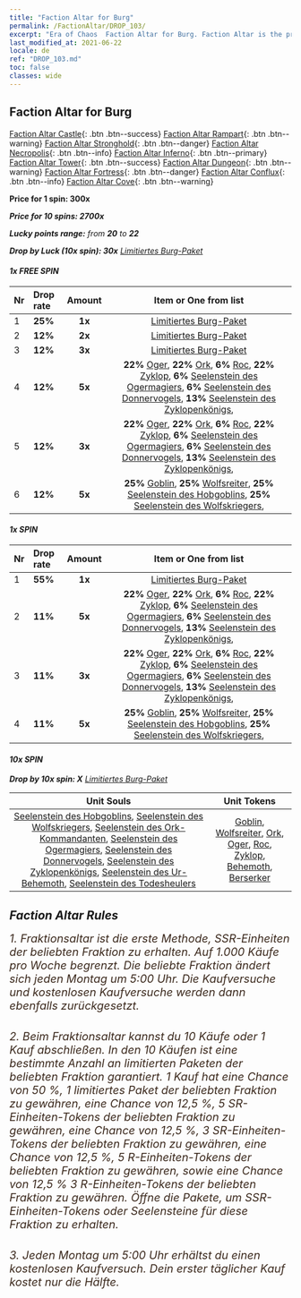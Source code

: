 ```yaml
---
title: "Faction Altar for Burg"
permalink: /FactionAltar/DROP_103/
excerpt: "Era of Chaos  Faction Altar for Burg. Faction Altar is the primary method for obtaining SSR units from the popular faction. Limited to 1,000 purchases each week. The popular faction changes at 05:00 every Monday. Purchase attempts and free purchase attempts will also reset then."
last_modified_at: 2021-06-22
locale: de
ref: "DROP_103.md"
toc: false
classes: wide
---
```


##  Faction Altar for **Burg**

  [Faction Altar Castle](/de/FactionAltar/DROP_101/){: .btn .btn--success} [Faction Altar Rampart](/de/FactionAltar/DROP_102/){: .btn .btn--warning} [Faction Altar Stronghold](/de/FactionAltar/DROP_103/){: .btn .btn--danger} [Faction Altar Necropolis](/de/FactionAltar/DROP_104/){: .btn .btn--info} [Faction Altar Inferno](/de/FactionAltar/DROP_105/){: .btn .btn--primary} [Faction Altar Tower](/de/FactionAltar/DROP_106/){: .btn .btn--success} [Faction Altar Dungeon](/de/FactionAltar/DROP_107/){: .btn .btn--warning} [Faction Altar Fortress](/de/FactionAltar/DROP_108/){: .btn .btn--danger} [Faction Altar Conflux](/de/FactionAltar/DROP_109/){: .btn .btn--info} [Faction Altar Cove](/de/FactionAltar/DROP_112/){: .btn .btn--warning} 

  **Price for 1 spin: 300x** <i class="fas fa-gem"/>

  **Price for 10 spins: 2700x** <i class="fas fa-gem"/>

  **Lucky points range:** from **20** to **22**

  **Drop by Luck (10x spin): 30x** [Limitiertes Burg-Paket](/ItemsDE/con_2140/)

####  1x FREE SPIN 

  |    Nr    |  Drop rate  |  Amount   |   Item or One from list  |
  |:---------|:------------|:---------:|:------------------------:|
  | 1 | **25%** | **1x** | [Limitiertes Burg-Paket](/ItemsDE/con_2140/) |
  | 2 | **12%** | **2x** | [Limitiertes Burg-Paket](/ItemsDE/con_2140/) |
  | 3 | **12%** | **3x** | [Limitiertes Burg-Paket](/ItemsDE/con_2140/) |
  | 4 | **12%** | **5x** |  **22%** [Oger](/ItemsDE/unt_220/),  **22%** [Ork](/ItemsDE/unt_219/),  **6%** [Roc](/ItemsDE/unt_221/),  **22%** [Zyklop](/ItemsDE/unt_222/),  **6%** [Seelenstein des Ogermagiers](/ItemsDE/unt_308/),  **6%** [Seelenstein des Donnervogels](/ItemsDE/unt_309/),  **13%** [Seelenstein des Zyklopenkönigs](/ItemsDE/unt_310/),  |
  | 5 | **12%** | **3x** |  **22%** [Oger](/ItemsDE/unt_220/),  **22%** [Ork](/ItemsDE/unt_219/),  **6%** [Roc](/ItemsDE/unt_221/),  **22%** [Zyklop](/ItemsDE/unt_222/),  **6%** [Seelenstein des Ogermagiers](/ItemsDE/unt_308/),  **6%** [Seelenstein des Donnervogels](/ItemsDE/unt_309/),  **13%** [Seelenstein des Zyklopenkönigs](/ItemsDE/unt_310/),  |
  | 6 | **12%** | **5x** |  **25%** [Goblin](/ItemsDE/unt_217/),  **25%** [Wolfsreiter](/ItemsDE/unt_218/),  **25%** [Seelenstein des Hobgoblins](/ItemsDE/unt_305/),  **25%** [Seelenstein des Wolfskriegers](/ItemsDE/unt_306/),  |


####  1x SPIN 

  |    Nr    |  Drop rate  |  Amount   |   Item or One from list  |
  |:---------|:------------|:---------:|:------------------------:|
  | 1 | **55%** | **1x** | [Limitiertes Burg-Paket](/ItemsDE/con_2140/) |
  | 2 | **11%** | **5x** |  **22%** [Oger](/ItemsDE/unt_220/),  **22%** [Ork](/ItemsDE/unt_219/),  **6%** [Roc](/ItemsDE/unt_221/),  **22%** [Zyklop](/ItemsDE/unt_222/),  **6%** [Seelenstein des Ogermagiers](/ItemsDE/unt_308/),  **6%** [Seelenstein des Donnervogels](/ItemsDE/unt_309/),  **13%** [Seelenstein des Zyklopenkönigs](/ItemsDE/unt_310/),  |
  | 3 | **11%** | **3x** |  **22%** [Oger](/ItemsDE/unt_220/),  **22%** [Ork](/ItemsDE/unt_219/),  **6%** [Roc](/ItemsDE/unt_221/),  **22%** [Zyklop](/ItemsDE/unt_222/),  **6%** [Seelenstein des Ogermagiers](/ItemsDE/unt_308/),  **6%** [Seelenstein des Donnervogels](/ItemsDE/unt_309/),  **13%** [Seelenstein des Zyklopenkönigs](/ItemsDE/unt_310/),  |
  | 4 | **11%** | **5x** |  **25%** [Goblin](/ItemsDE/unt_217/),  **25%** [Wolfsreiter](/ItemsDE/unt_218/),  **25%** [Seelenstein des Hobgoblins](/ItemsDE/unt_305/),  **25%** [Seelenstein des Wolfskriegers](/ItemsDE/unt_306/),  |


####  10x SPIN 

  **Drop by 10x spin: X** [Limitiertes Burg-Paket](/ItemsDE/con_2140/)

  |    Unit Souls    |  Unit Tokens  |
  |:----------------:|:-------------:|
  | [Seelenstein des Hobgoblins](/ItemsDE/unt_305/), [Seelenstein des Wolfskriegers](/ItemsDE/unt_306/), [Seelenstein des Ork-Kommandanten](/ItemsDE/unt_307/), [Seelenstein des Ogermagiers](/ItemsDE/unt_308/), [Seelenstein des Donnervogels](/ItemsDE/unt_309/), [Seelenstein des Zyklopenkönigs](/ItemsDE/unt_310/), [Seelenstein des Ur-Behemoth](/ItemsDE/unt_311/), [Seelenstein des Todesheulers](/ItemsDE/unt_312/) | [Goblin](/ItemsDE/unt_217/), [Wolfsreiter](/ItemsDE/unt_218/), [Ork](/ItemsDE/unt_219/), [Oger](/ItemsDE/unt_220/), [Roc](/ItemsDE/unt_221/), [Zyklop](/ItemsDE/unt_222/), [Behemoth](/ItemsDE/unt_223/), [Berserker](/ItemsDE/unt_224/) |



## Faction Altar Rules

  <span style="color: #3c2a1e;font-size:20px">1. Fraktionsaltar ist die erste Methode, SSR-Einheiten der beliebten Fraktion zu erhalten. Auf 1.000 Käufe pro Woche begrenzt. Die beliebte Fraktion ändert sich jeden Montag um 5:00 Uhr. Die Kaufversuche und kostenlosen Kaufversuche werden dann ebenfalls zurückgesetzt.</span><br/>

<br/>  <span style="color: #3c2a1e;font-size:20px">2. Beim Fraktionsaltar kannst du 10 Käufe oder 1 Kauf abschließen. In den 10 Käufen ist eine bestimmte Anzahl an limitierten Paketen der beliebten Fraktion garantiert. 1 Kauf hat eine Chance von 50 %, 1 limitiertes Paket der beliebten Fraktion zu gewähren, eine Chance von 12,5 %, 5 SR-Einheiten-Tokens der beliebten Fraktion zu gewähren, eine Chance von 12,5 %, 3 SR-Einheiten-Tokens der beliebten Fraktion zu gewähren, eine Chance von 12,5 %, 5 R-Einheiten-Tokens der beliebten Fraktion zu gewähren, sowie eine Chance von 12,5 % 3 R-Einheiten-Tokens der beliebten Fraktion zu gewähren. Öffne die Pakete, um SSR-Einheiten-Tokens oder Seelensteine für diese Fraktion zu erhalten.</span>

<br/>  <span style="color: #3c2a1e;font-size:20px">3. Jeden Montag um 5:00 Uhr erhältst du einen kostenlosen Kaufversuch. Dein erster täglicher Kauf kostet nur die Hälfte.</span><br/>

<br/>